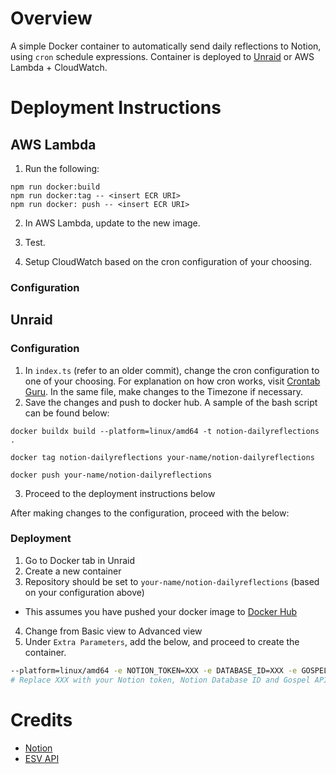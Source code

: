 # Overview

A simple Docker container to automatically send daily reflections to Notion, using `cron` schedule expressions. Container is deployed to [Unraid](https://www.unraid.net) or AWS Lambda + CloudWatch.

# Deployment Instructions

## AWS Lambda

1. Run the following:

```
npm run docker:build
npm run docker:tag -- <insert ECR URI>
npm run docker: push -- <insert ECR URI>
```

2. In AWS Lambda, update to the new image.

3. Test.

4. Setup CloudWatch based on the cron configuration of your choosing.

### Configuration

## Unraid

### Configuration

1. In `index.ts` (refer to an older commit), change the cron configuration to one of your choosing. For explanation on how cron works, visit [Crontab Guru](https://crontab.guru). In the same file, make changes to the Timezone if necessary.
2. Save the changes and push to docker hub. A sample of the bash script can be found below:

```
docker buildx build --platform=linux/amd64 -t notion-dailyreflections .

docker tag notion-dailyreflections your-name/notion-dailyreflections

docker push your-name/notion-dailyreflections
```

3. Proceed to the deployment instructions below

After making changes to the configuration, proceed with the below:

### Deployment

1. Go to Docker tab in Unraid
2. Create a new container
3. Repository should be set to `your-name/notion-dailyreflections` (based on your configuration above)

- This assumes you have pushed your docker image to [Docker Hub](https://hub.docker.com)

4. Change from Basic view to Advanced view
5. Under `Extra Parameters`, add the below, and proceed to create the container.

```bash
--platform=linux/amd64 -e NOTION_TOKEN=XXX -e DATABASE_ID=XXX -e GOSPEL_API=XXX
# Replace XXX with your Notion token, Notion Database ID and Gospel API from https://api.esv.org
```

# Credits

- [Notion](https://www.notion.so)
- [ESV API](https://api.esv.org)

